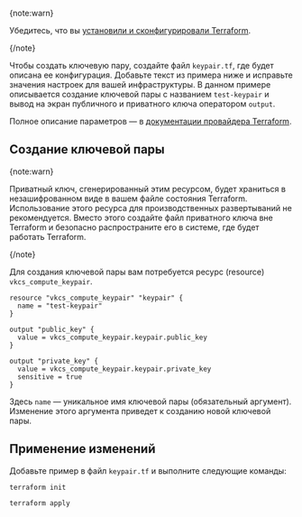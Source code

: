 {note:warn}

Убедитесь, что вы [установили и сконфигурировали Terraform](../../../quick-start).

{/note}

Чтобы создать ключевую пару, создайте файл `keypair.tf`, где будет описана ее конфигурация. Добавьте текст из примера ниже и исправьте значения настроек для вашей инфраструктуры. В данном примере описывается создание ключевой пары с названием `test-keypair` и вывод на экран публичного и приватного ключа оператором `output`.

Полное описание параметров — в [документации провайдера Terraform](https://github.com/vk-cs/terraform-provider-vkcs/tree/master/docs).

## Создание ключевой пары

{note:warn}

Приватный ключ, сгенерированный этим ресурсом, будет храниться в незашифрованном виде в вашем файле состояния Terraform. Использование этого ресурса для производственных развертываний не рекомендуется. Вместо этого создайте файл приватного ключа вне Terraform и безопасно распространите его в системе, где будет работать Terraform.

{/note}

Для создания ключевой пары вам потребуется ресурс (resource) `vkcs_compute_keypair`.

```hcl
resource "vkcs_compute_keypair" "keypair" {
  name = "test-keypair"
}

output "public_key" {
  value = vkcs_compute_keypair.keypair.public_key
}

output "private_key" {
  value = vkcs_compute_keypair.keypair.private_key
  sensitive = true
}
```

Здесь `name` — уникальное имя ключевой пары (обязательный аргумент). Изменение этого аргумента приведет к созданию новой ключевой пары.

## Применение изменений

Добавьте пример в файл `keypair.tf` и выполните следующие команды:

```console
terraform init
```
```console
terraform apply
```
